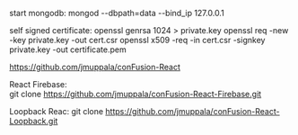 start mongodb:
mongod --dbpath=data --bind_ip 127.0.0.1

self signed certificate:
openssl genrsa 1024 > private.key
openssl req -new -key private.key -out cert.csr
openssl x509 -req -in cert.csr -signkey private.key -out certificate.pem

https://github.com/jmuppala/conFusion-React

React Firebase:    
git clone https://github.com/jmuppala/conFusion-React-Firebase.git

Loopback Reac:
git clone https://github.com/jmuppala/conFusion-React-Loopback.git